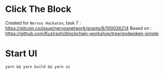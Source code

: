 # Click The Block

Created for `Nervos Hackaton`, task 7 : https://gitcoin.co/issue/nervosnetwork/grants/8/100026214
Based on : https://github.com/Kuzirashi/blockchain-workshop/tree/godwoken-simple

# Start UI

```
yarn && yarn build && yarn ui
```